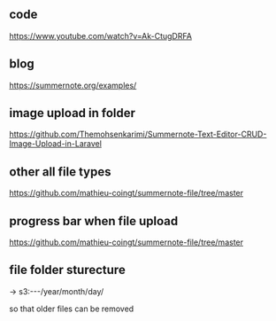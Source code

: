 ## code
https://www.youtube.com/watch?v=Ak-CtugDRFA

## blog
https://summernote.org/examples/

## image upload in folder
https://github.com/Themohsenkarimi/Summernote-Text-Editor-CRUD-Image-Upload-in-Laravel


## other all file types
https://github.com/mathieu-coingt/summernote-file/tree/master

## progress bar when file upload
https://github.com/mathieu-coingt/summernote-file/tree/master


## file folder sturecture
-> s3:---/year/month/day/

so that older files can be removed
